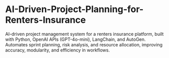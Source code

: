 # AI-Driven-Project-Planning-for-Renters-Insurance
AI-driven project management system for a renters insurance platform, built with Python, OpenAI APIs (GPT-4o-mini), LangChain, and AutoGen. Automates sprint planning, risk analysis, and resource allocation, improving accuracy, modularity, and efficiency in workflows.
